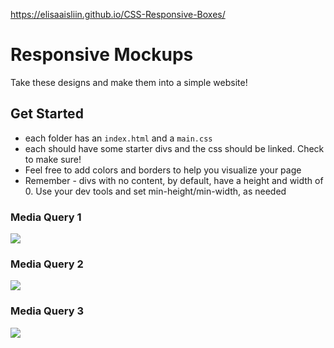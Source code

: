 https://elisaaisliin.github.io/CSS-Responsive-Boxes/
# Responsive Mockups

Take these designs and make them into a simple website!

## Get Started

- each folder has an `index.html` and a `main.css`
- each should have some starter divs and the css should be linked. Check to make sure!
- Feel free to add colors and borders to help you visualize your page
- Remember - divs with no content, by default, have a height and width of 0. Use your dev tools and set min-height/min-width, as needed


### Media Query 1


![](./imgs/r1.png)

### Media Query 2

![](./imgs/r2.png)

### Media Query 3

![](./imgs/r3.png)

